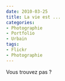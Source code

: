```yaml
---
date: 2010-03-25
title: La vie est ...
categories:
- Photographie
- Portfolio
- Urbain
tags:
- Flickr
- Photographie
---
```

Vous trouvez pas ?
